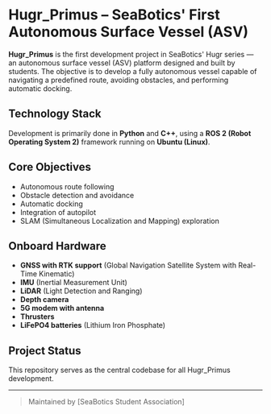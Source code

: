 # Hugr_Primus – SeaBotics' First Autonomous Surface Vessel (ASV)

**Hugr_Primus** is the first development project in SeaBotics' Hugr series — an autonomous surface vessel (ASV) platform designed and built by students. The objective is to develop a fully autonomous vessel capable of navigating a predefined route, avoiding obstacles, and performing automatic docking.

## Technology Stack

Development is primarily done in **Python** and **C++**, using a **ROS 2 (Robot Operating System 2)** framework running on **Ubuntu (Linux)**.

## Core Objectives

- Autonomous route following  
- Obstacle detection and avoidance  
- Automatic docking  
- Integration of autopilot  
- SLAM (Simultaneous Localization and Mapping) exploration

## Onboard Hardware

- **GNSS with RTK support** (Global Navigation Satellite System with Real-Time Kinematic)
- **IMU** (Inertial Measurement Unit)
- **LiDAR** (Light Detection and Ranging)
- **Depth camera**
- **5G modem with antenna**
- **Thrusters**
- **LiFePO4 batteries** (Lithium Iron Phosphate)

## Project Status

This repository serves as the central codebase for all Hugr_Primus development.

---

> Maintained by [SeaBotics Student Association]
